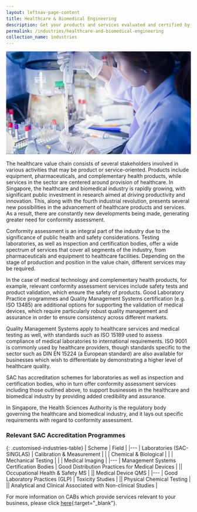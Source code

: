 ```yaml
---
layout: leftnav-page-content
title: Healthcare & Biomedical Engineering
description: Get your products and services evaluated and certified by a Singapore Accreditation Council (SAC)-accredited Conformity Assessment Body (CAB).
permalink: /industries/healthcare-and-biomedical-engineering
collection_name: industries
---
```


![Healthcare & Biomedical Engineering](/images/industries/healthcare-and-biomedical-engineering.jpg)

The healthcare value chain consists of several stakeholders involved in various activities that may be product or service-oriented. Products include equipment, pharmaceuticals, and complementary health products, while services in the sector are centered around provision of healthcare. In Singapore, the healthcare and biomedical industry is rapidly growing, with significant public investment in research aimed at driving productivity and innovation. This, along with the fourth industrial revolution, presents several new possibilities in the advancement of healthcare products and services. As a result, there are constantly new developments being made, generating greater need for conformity assessment.

Conformity assessment is an integral part of the industry due to the significance of public health and safety considerations. Testing laboratories, as well as inspection and certification bodies, offer a wide spectrum of services that cover all segments of the industry, from pharmaceuticals and equipment to healthcare facilities. Depending on the stage of production and position in the value chain, different services may be required. 

In the case of medical technology and complementary health products, for example, relevant conformity assessment services include safety tests and product validation, which ensure the safety of products. Good Laboratory Practice programmes and Quality Management Systems certification (e.g. ISO 13485) are additional options for supporting the validation of medical devices, which require particularly robust quality management and assurance in order to ensure consistency across different markets. 

Quality Management Systems apply to healthcare services and medical testing as well, with standards such as ISO 15189 used to assess compliance of medical laboratories to international requirements. ISO 9001 is commonly used by healthcare providers, though standards specific to the sector such as DIN EN 15224 (a European standard) are also available for businesses which wish to differentiate by demonstrating a higher level of healthcare quality.

SAC has accreditation schemes for laboratories as well as inspection and certification bodies, who in turn offer conformity assessment services including those outlined above, to support businesses in the healthcare and biomedical industry by providing added credibility and assurance.

In Singapore, the Health Sciences Authority is the regulatory body governing the healthcare and biomedical industry, and it lays out specific requirements with regard to conformity assessment.

### Relevant SAC Accreditation Programmes

{: .customised-industries-table}
| Scheme | Field |
|---
| Laboratories (SAC-SINGLAS) | Calibration & Measurement |
| | Chemical & Biological |
| | Mechanical Testing |
| | Medical Imaging |
|---
| Management Systems Certification Bodies | Good Distribution Practices for Medical Devices |
|| Occupational Health & Safety MS |
|| Medical Device QMS |
|---
| Good Laboratory Practices (GLP) | Toxicity Studies |
|| Physical Chemical Testing |
|| Analytical and Clinical Associated with Non-clinical Studies |

For more information on CABs which provide services relevant to your business, please click [here](/services/accreditation-services){:target="_blank"}.
